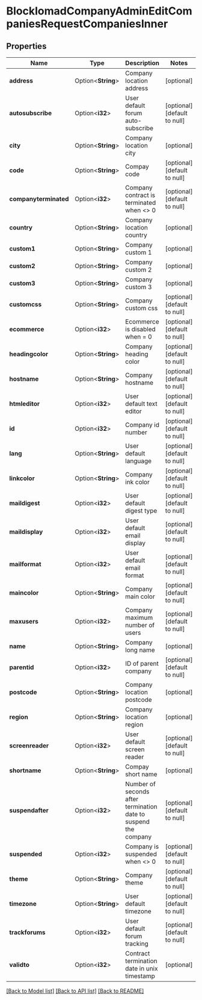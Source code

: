# BlockIomadCompanyAdminEditCompaniesRequestCompaniesInner

## Properties

Name | Type | Description | Notes
------------ | ------------- | ------------- | -------------
**address** | Option<**String**> | Company location address | [optional]
**autosubscribe** | Option<**i32**> | User default forum auto-subscribe | [optional][default to null]
**city** | Option<**String**> | Company location city | [optional]
**code** | Option<**String**> | Compay code | [optional][default to null]
**companyterminated** | Option<**i32**> | Company contract is terminated when <> 0 | [optional][default to null]
**country** | Option<**String**> | Company location country | [optional]
**custom1** | Option<**String**> | Company custom 1 | [optional]
**custom2** | Option<**String**> | Company custom 2 | [optional]
**custom3** | Option<**String**> | Company custom 3 | [optional]
**customcss** | Option<**String**> | Company custom css | [optional][default to null]
**ecommerce** | Option<**i32**> | Ecommerce is disabled when = 0 | [optional][default to null]
**headingcolor** | Option<**String**> | Company heading color | [optional][default to null]
**hostname** | Option<**String**> | Company hostname | [optional][default to null]
**htmleditor** | Option<**i32**> | User default text editor | [optional][default to null]
**id** | Option<**i32**> | Company id number | [optional][default to null]
**lang** | Option<**String**> | User default language | [optional][default to null]
**linkcolor** | Option<**String**> | Company ink color | [optional][default to null]
**maildigest** | Option<**i32**> | User default digest type | [optional][default to null]
**maildisplay** | Option<**i32**> | User default email display | [optional][default to null]
**mailformat** | Option<**i32**> | User default email format | [optional][default to null]
**maincolor** | Option<**String**> | Company main color | [optional][default to null]
**maxusers** | Option<**i32**> | Company maximum number of users | [optional][default to null]
**name** | Option<**String**> | Company long name | [optional]
**parentid** | Option<**i32**> | ID of parent company | [optional][default to null]
**postcode** | Option<**String**> | Company location postcode | [optional]
**region** | Option<**String**> | Company location region | [optional]
**screenreader** | Option<**i32**> | User default screen reader | [optional][default to null]
**shortname** | Option<**String**> | Compay short name | [optional]
**suspendafter** | Option<**i32**> | Number of seconds after termination date to suspend the company | [optional][default to null]
**suspended** | Option<**i32**> | Company is suspended when <> 0 | [optional][default to null]
**theme** | Option<**String**> | Company theme | [optional][default to null]
**timezone** | Option<**String**> | User default timezone | [optional][default to null]
**trackforums** | Option<**i32**> | User default forum tracking | [optional][default to null]
**validto** | Option<**i32**> | Contract termination date in unix timestamp | [optional]

[[Back to Model list]](../README.md#documentation-for-models) [[Back to API list]](../README.md#documentation-for-api-endpoints) [[Back to README]](../README.md)


